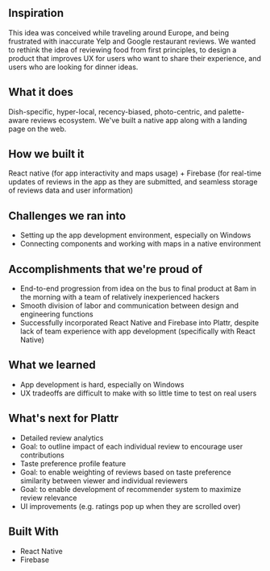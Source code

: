 ## Inspiration
This idea was conceived while traveling around Europe, and being frustrated with inaccurate Yelp and Google restaurant reviews. We wanted to rethink the idea of reviewing food from first principles, to design a product that improves UX for users who want to share their experience, and users who are looking for dinner ideas.

## What it does
Dish-specific, hyper-local, recency-biased, photo-centric, and palette-aware reviews ecosystem. We've built a native app along with a landing page on the web.

## How we built it
React native (for app interactivity and maps usage) + Firebase (for real-time updates of reviews in the app as they are submitted, and seamless storage of reviews data and user information)

## Challenges we ran into
*  Setting up the app development environment, especially on Windows
*  Connecting components and working with maps in a native environment
## Accomplishments that we're proud of
*  End-to-end progression from idea on the bus to final product at 8am in the morning with a team of relatively inexperienced hackers
*  Smooth division of labor and communication between design and engineering functions
*  Successfully incorporated React Native and Firebase into Plattr, despite lack of team experience with app development (specifically with React Native)
## What we learned
*  App development is hard, especially on Windows
*  UX tradeoffs are difficult to make with so little time to test on real users
## What's next for Plattr
*  Detailed review analytics
*  Goal: to outline impact of each individual review to encourage user contributions
*  Taste preference profile feature
*  Goal: to enable weighting of reviews based on taste preference similarity between viewer and individual reviewers 
*  Goal: to enable development of recommender system to maximize review relevance
*  UI improvements (e.g. ratings pop up when they are scrolled over)

## Built With
*  React Native
*  Firebase
